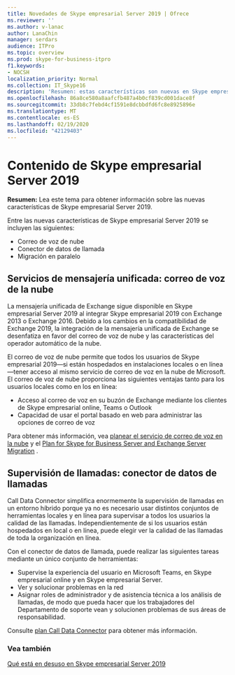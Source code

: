 ```yaml
---
title: Novedades de Skype empresarial Server 2019 | Ofrece
ms.reviewer: ''
ms.author: v-lanac
author: LanaChin
manager: serdars
audience: ITPro
ms.topic: overview
ms.prod: skype-for-business-itpro
f1.keywords:
- NOCSH
localization_priority: Normal
ms.collection: IT_Skype16
description: 'Resumen: estas características son nuevas en Skype empresarial Server 2019.'
ms.openlocfilehash: 86a8ce580a8aafcfb487a4b0cf839cd001dace8f
ms.sourcegitcommit: 33db8c7febd4cf1591e8dcbbdfd6fc8e8925896e
ms.translationtype: MT
ms.contentlocale: es-ES
ms.lasthandoff: 02/19/2020
ms.locfileid: "42129403"
---
```

# <a name="whats-in-skype-for-business-server-2019"></a>Contenido de Skype empresarial Server 2019

**Resumen:** Lea este tema para obtener información sobre las nuevas características de Skype empresarial Server 2019.  

Entre las nuevas características de Skype empresarial Server 2019 se incluyen las siguientes:
  
- Correo de voz de nube  
- Conector de datos de llamada
- Migración en paralelo

## <a name="unified-messaging-services-cloud-voicemail"></a>Servicios de mensajería unificada: correo de voz de la nube

La mensajería unificada de Exchange sigue disponible en Skype empresarial Server 2019 al integrar Skype empresarial 2019 con Exchange 2013 o Exchange 2016. Debido a los cambios en la compatibilidad de Exchange 2019, la integración de la mensajería unificada de Exchange se desenfatiza en favor del correo de voz de nube y las características del operador automático de la nube.  

El correo de voz de nube permite que todos los usuarios de Skype empresarial 2019&#x2014;si están hospedados en instalaciones locales o en línea&#x2014;tener acceso al mismo servicio de correo de voz en la nube de Microsoft. El correo de voz de nube proporciona las siguientes ventajas tanto para los usuarios locales como en los en línea:

- Acceso al correo de voz en su buzón de Exchange mediante los clientes de Skype empresarial online, Teams o Outlook
- Capacidad de usar el portal basado en web para administrar las opciones de correo de voz

Para obtener más información, vea [planear el servicio de correo de voz en la nube](../sfbhybrid/hybrid/plan-cloud-voicemail.md) y el [Plan for Skype for Business Server and Exchange Server Migration](../sfbhybrid/hybrid/plan-um-migration.md) .
  
## <a name="call-monitoring-call-data-connector"></a>Supervisión de llamadas: conector de datos de llamadas

Call Data Connector simplifica enormemente la supervisión de llamadas en un entorno híbrido porque ya no es necesario usar distintos conjuntos de herramientas locales y en línea para supervisar a todos los usuarios la calidad de las llamadas.  Independientemente de si los usuarios están hospedados en local o en línea, puede elegir ver la calidad de las llamadas de toda la organización en línea.

Con el conector de datos de llamada, puede realizar las siguientes tareas mediante un único conjunto de herramientas:

- Supervise la experiencia del usuario en Microsoft Teams, en Skype empresarial online y en Skype empresarial Server.
- Ver y solucionar problemas en la red
- Asignar roles de administrador y de asistencia técnica a los análisis de llamadas, de modo que pueda hacer que los trabajadores del Departamento de soporte vean y solucionen problemas de sus áreas de responsabilidad.

Consulte [plan Call Data Connector](../sfbhybrid/hybrid/plan-call-data-connector.md) para obtener más información.

### <a name="see-also"></a>Vea también

[Qué está en desuso en Skype empresarial Server 2019](deprecated.md)
